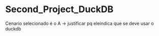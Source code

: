 # Second_Project_DuckDB

Cenario selecionado é o A -> justificar pq eleindica que se deve usar o duckdb